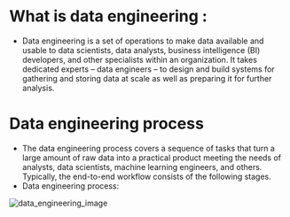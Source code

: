 # What is data engineering :
- Data engineering is a set of operations to make data available and usable to data scientists, data analysts, business intelligence (BI) developers, and other specialists within an organization. It takes dedicated experts – data engineers – to design and build systems for gathering and storing data at scale as well as preparing it for further analysis.

# Data engineering process
- The data engineering process covers a sequence of tasks that turn a large amount of raw data into a practical product meeting the needs of analysts, data scientists, machine learning engineers, and others. Typically, the end-to-end workflow consists of the following stages.
- Data engineering process:
  
![data_engineering_image](https://www.altexsoft.com/static/blog-post/2023/11/41981453-7655-4463-9c06-cb6e80b69d04.webp)
